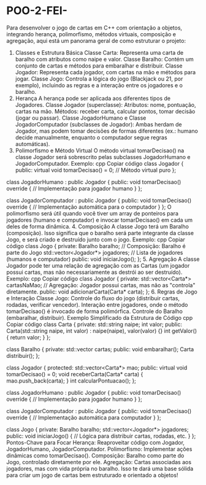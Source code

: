 # POO-2-FEI-

Para desenvolver o jogo de cartas em C++ com orientação a objetos, integrando herança, polimorfismo, métodos virtuais, composição e agregação, aqui está um panorama geral de como estruturar o projeto:

1. Classes e Estrutura Básica
Classe Carta: Representa uma carta de baralho com atributos como naipe e valor.
Classe Baralho: Contém um conjunto de cartas e métodos para embaralhar e distribuir.
Classe Jogador: Representa cada jogador, com cartas na mão e métodos para jogar.
Classe Jogo: Controla a lógica do jogo (Blackjack ou 21, por exemplo), incluindo as regras e a interação entre os jogadores e o baralho.
2. Herança
A herança pode ser aplicada aos diferentes tipos de Jogadores.
Classe Jogador (superclasse):
Atributos: nome, pontuação, cartas na mão.
Métodos: receber carta, calcular pontos, tomar decisão (jogar ou passar).
Classe JogadorHumano e Classe JogadorComputador (subclasses de Jogador):
Ambas herdam de Jogador, mas podem tomar decisões de formas diferentes (ex.: humano decide manualmente, enquanto o computador segue regras automáticas).
3. Polimorfismo e Método Virtual
O método virtual tomarDecisao() na classe Jogador será sobrescrito pelas subclasses JogadorHumano e JogadorComputador.
Exemplo:
cpp
Copiar código
class Jogador {
public:
    virtual void tomarDecisao() = 0; // Método virtual puro
};

class JogadorHumano : public Jogador {
public:
    void tomarDecisao() override {
        // Implementação para jogador humano
    }
};

class JogadorComputador : public Jogador {
public:
    void tomarDecisao() override {
        // Implementação automática para o computador
    }
};
O polimorfismo será útil quando você tiver um array de ponteiros para jogadores (humano e computador) e invocar tomarDecisao() em cada um deles de forma dinâmica.
4. Composição
A classe Jogo terá um Baralho (composição). Isso significa que o baralho será parte integrante da classe Jogo, e será criado e destruído junto com o jogo.
Exemplo:
cpp
Copiar código
class Jogo {
private:
    Baralho baralho; // Composição: Baralho é parte do Jogo
    std::vector<Jogador*> jogadores; // Lista de jogadores (humanos e computador)
public:
    void iniciarJogo();
};
5. Agregação
A classe Jogador pode ter uma relação de agregação com as Cartas (um jogador possui cartas, mas não necessariamente as destrói ao ser destruído).
Exemplo:
cpp
Copiar código
class Jogador {
private:
    std::vector<Carta*> cartasNaMao; // Agregação: Jogador possui cartas, mas não as "controla" diretamente.
public:
    void adicionarCarta(Carta* carta);
};
6. Regras de Jogo e Interação
Classe Jogo:
Controle do fluxo do jogo (distribuir cartas, rodadas, verificar vencedor).
Interação entre jogadores, onde o método tomarDecisao() é invocado de forma polimórfica.
Controle do Baralho (embaralhar, distribuir).
Exemplo Simplificado da Estrutura de Código
cpp
Copiar código
class Carta {
private:
    std::string naipe;
    int valor;
public:
    Carta(std::string naipe, int valor) : naipe(naipe), valor(valor) {}
    int getValor() { return valor; }
};

class Baralho {
private:
    std::vector<Carta> cartas;
public:
    void embaralhar();
    Carta distribuir();
};

class Jogador {
protected:
    std::vector<Carta*> mao;
public:
    virtual void tomarDecisao() = 0;
    void receberCarta(Carta* carta) { mao.push_back(carta); }
    int calcularPontuacao();
};

class JogadorHumano : public Jogador {
public:
    void tomarDecisao() override {
        // Implementação para jogador humano
    }
};

class JogadorComputador : public Jogador {
public:
    void tomarDecisao() override {
        // Implementação automática para computador
    }
};

class Jogo {
private:
    Baralho baralho;
    std::vector<Jogador*> jogadores;
public:
    void iniciarJogo() {
        // Lógica para distribuir cartas, rodadas, etc.
    }
};
Pontos-Chave para Focar
Herança: Reaproveitar código com Jogador, JogadorHumano, JogadorComputador.
Polimorfismo: Implementar ações dinâmicas como tomarDecisao().
Composição: Baralho como parte do Jogo, controlado diretamente por ele.
Agregação: Cartas associadas aos jogadores, mas com vida própria no baralho.
Isso te dará uma base sólida para criar um jogo de cartas bem estruturado e orientado a objetos!